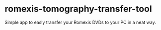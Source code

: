 # romexis-tomography-transfer-tool
Simple app to easly transfer your Romexis DVDs to your PC in a neat way.
